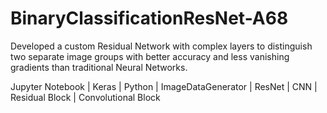 # BinaryClassificationResNet-A68

Developed a custom Residual Network with complex layers to distinguish two separate image groups with better accuracy and less vanishing gradients than traditional Neural Networks.

Jupyter Notebook | Keras | Python | ImageDataGenerator | ResNet | CNN | Residual Block | Convolutional Block
